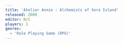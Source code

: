 ```yaml
---
title: 'Atelier Annie : Alchemists of Sera Island'
released: 2009
editor: N/C
players: 1
genres:
  - 'Role Playing Game (RPG)'
---
```

